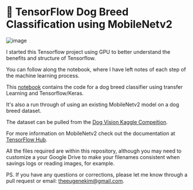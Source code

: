 # 🐶 TensorFlow Dog Breed Classification using MobileNetv2

![image](https://user-images.githubusercontent.com/24239943/116844775-edec5800-ab98-11eb-8df2-ca04da2df44e.png)

I started this Tensorflow project using GPU to better understand the benefits and structure of Tensorflow.

You can follow along the notebook, where I have left notes of each step of the machine learning process.

This [notebook](https://github.com/theeugenekim/dog-vision-tensorflow/blob/main/dog_vision_machine_learning.ipynb) contains the code for a dog breed classifier using transfer Learning and Tensorflow/Keras.

It's also a run through of using an existing MobileNetv2 model on a dog breed dataset.

The dataset can be pulled from the [Dog Vision Kaggle Compeition](https://www.kaggle.com/c/dog-breed-identification).

For more information on MobileNetv2 check out the documentation at [TensorFlow Hub](https://tfhub.dev/google/imagenet/mobilenet_v2_130_224/classification/4).

All the files required are within this repository, although you may need to customize a your Google Drive to make your filenames consistent when savings logs or reading images, for example.

PS. If you have any questions or corrections, please let me know through a pull request or email: theeugenekim@gmail.com.
